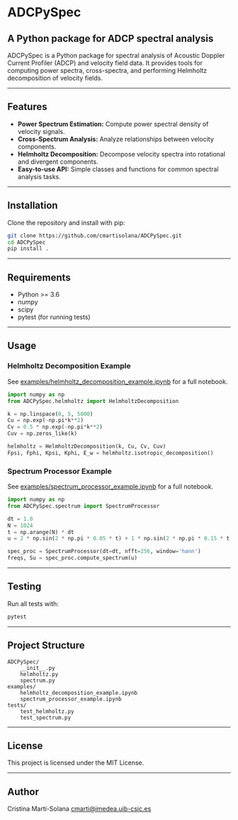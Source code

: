 # ADCPySpec

## A Python package for ADCP spectral analysis

ADCPySpec is a Python package for spectral analysis of Acoustic Doppler Current Profiler (ADCP) and velocity field data. It provides tools for computing power spectra, cross-spectra, and performing Helmholtz decomposition of velocity fields.

---

## Features

- **Power Spectrum Estimation:** Compute power spectral density of velocity signals.
- **Cross-Spectrum Analysis:** Analyze relationships between velocity components.
- **Helmholtz Decomposition:** Decompose velocity spectra into rotational and divergent components.
- **Easy-to-use API:** Simple classes and functions for common spectral analysis tasks.

---

## Installation

Clone the repository and install with pip:

```sh
git clone https://github.com/cmartisolana/ADCPySpec.git
cd ADCPySpec
pip install .
```

---

## Requirements

- Python >= 3.6
- numpy
- scipy
- pytest (for running tests)

---

## Usage

### Helmholtz Decomposition Example

See [examples/helmholtz_decomposition_example.ipynb](examples/helmholtz_decomposition_example.ipynb) for a full notebook.

```python
import numpy as np
from ADCPySpec.helmholtz import HelmholtzDecomposition

k = np.linspace(0, 5, 5000)
Cu = np.exp(-np.pi*k**2)
Cv = 0.5 * np.exp(-np.pi*k**2)
Cuv = np.zeros_like(k)

helmholtz = HelmholtzDecomposition(k, Cu, Cv, Cuv)
Fpsi, Fphi, Kpsi, Kphi, E_w = helmholtz.isotropic_decomposition()
```

### Spectrum Processor Example

See [examples/spectrum_processor_example.ipynb](examples/spectrum_processor_example.ipynb) for a full notebook.

```python
import numpy as np
from ADCPySpec.spectrum import SpectrumProcessor

dt = 1.0
N = 1024
t = np.arange(N) * dt
u = 2 * np.sin(2 * np.pi * 0.05 * t) + 1 * np.sin(2 * np.pi * 0.15 * t) + 0.5 * np.random.randn(N)

spec_proc = SpectrumProcessor(dt=dt, nfft=256, window='hann')
freqs, Su = spec_proc.compute_spectrum(u)
```

---

## Testing

Run all tests with:

```sh
pytest
```

---

## Project Structure

```
ADCPySpec/
    __init__.py
    helmholtz.py
    spectrum.py
examples/
    helmholtz_decomposition_example.ipynb
    spectrum_processor_example.ipynb
tests/
    test_helmholtz.py
    test_spectrum.py
```

---

## License

This project is licensed under the MIT License.

---

## Author

Cristina Martí-Solana 
[cmarti@imedea.uib-csic.es](mailto:cmarti@imedea.uib-csic.es)
